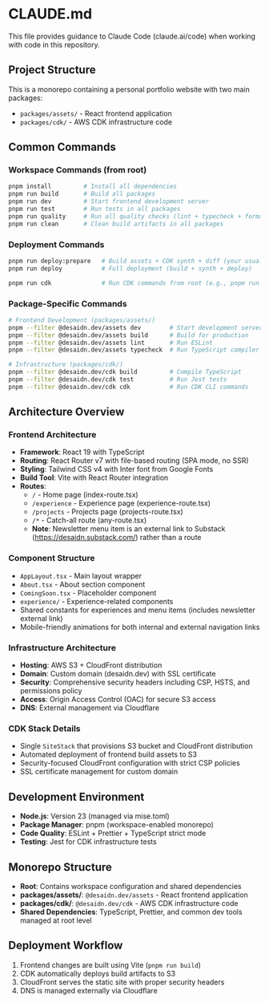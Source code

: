 # CLAUDE.md

This file provides guidance to Claude Code (claude.ai/code) when working with code in this repository.

## Project Structure

This is a monorepo containing a personal portfolio website with two main packages:

- `packages/assets/` - React frontend application
- `packages/cdk/` - AWS CDK infrastructure code

## Common Commands

### Workspace Commands (from root)

```bash
pnpm install         # Install all dependencies
pnpm run build       # Build all packages
pnpm run dev         # Start frontend development server
pnpm run test        # Run tests in all packages
pnpm run quality     # Run all quality checks (lint + typecheck + format)
pnpm run clean       # Clean build artifacts in all packages
```

### Deployment Commands

```bash
pnpm run deploy:prepare   # Build assets + CDK synth + diff (your usual steps 1-2)
pnpm run deploy           # Full deployment (build + synth + deploy)

pnpm run cdk              # Run CDK commands from root (e.g., pnpm run cdk list)
```

### Package-Specific Commands

```bash
# Frontend Development (packages/assets/)
pnpm --filter @desaidn.dev/assets dev        # Start development server
pnpm --filter @desaidn.dev/assets build      # Build for production
pnpm --filter @desaidn.dev/assets lint       # Run ESLint
pnpm --filter @desaidn.dev/assets typecheck  # Run TypeScript compiler

# Infrastructure (packages/cdk/)
pnpm --filter @desaidn.dev/cdk build         # Compile TypeScript
pnpm --filter @desaidn.dev/cdk test          # Run Jest tests
pnpm --filter @desaidn.dev/cdk cdk           # Run CDK CLI commands
```

## Architecture Overview

### Frontend Architecture

- **Framework**: React 19 with TypeScript
- **Routing**: React Router v7 with file-based routing (SPA mode, no SSR)
- **Styling**: Tailwind CSS v4 with Inter font from Google Fonts
- **Build Tool**: Vite with React Router integration
- **Routes**:
  - `/` - Home page (index-route.tsx)
  - `/experience` - Experience page (experience-route.tsx)
  - `/projects` - Projects page (projects-route.tsx)
  - `/*` - Catch-all route (any-route.tsx)
  - **Note**: Newsletter menu item is an external link to Substack (https://desaidn.substack.com/) rather than a route

### Component Structure

- `AppLayout.tsx` - Main layout wrapper
- `About.tsx` - About section component
- `ComingSoon.tsx` - Placeholder component
- `experience/` - Experience-related components
- Shared constants for experiences and menu items (includes newsletter external link)
- Mobile-friendly animations for both internal and external navigation links

### Infrastructure Architecture

- **Hosting**: AWS S3 + CloudFront distribution
- **Domain**: Custom domain (desaidn.dev) with SSL certificate
- **Security**: Comprehensive security headers including CSP, HSTS, and permissions policy
- **Access**: Origin Access Control (OAC) for secure S3 access
- **DNS**: External management via Cloudflare

### CDK Stack Details

- Single `SiteStack` that provisions S3 bucket and CloudFront distribution
- Automated deployment of frontend build assets to S3
- Security-focused CloudFront configuration with strict CSP policies
- SSL certificate management for custom domain

## Development Environment

- **Node.js**: Version 23 (managed via mise.toml)
- **Package Manager**: pnpm (workspace-enabled monorepo)
- **Code Quality**: ESLint + Prettier + TypeScript strict mode
- **Testing**: Jest for CDK infrastructure tests

## Monorepo Structure

- **Root**: Contains workspace configuration and shared dependencies
- **packages/assets/**: `@desaidn.dev/assets` - React frontend application
- **packages/cdk/**: `@desaidn.dev/cdk` - AWS CDK infrastructure code
- **Shared Dependencies**: TypeScript, Prettier, and common dev tools managed at root level

## Deployment Workflow

1. Frontend changes are built using Vite (`pnpm run build`)
2. CDK automatically deploys build artifacts to S3
3. CloudFront serves the static site with proper security headers
4. DNS is managed externally via Cloudflare
